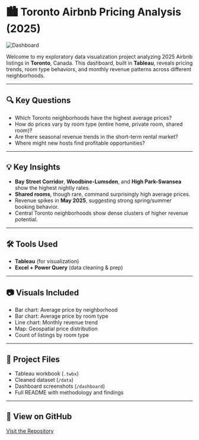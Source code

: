 # 🏙️ Toronto Airbnb Pricing Analysis (2025)

![Dashboard](https://github.com/user-attachments/assets/d59f20a5-6241-440c-befd-c9d0929acd74)


Welcome to my exploratory data visualization project analyzing 2025 Airbnb listings in **Toronto**, Canada. This dashboard, built in **Tableau**, reveals pricing trends, room type behaviors, and monthly revenue patterns across different neighborhoods.

---

## 🔍 Key Questions

- Which Toronto neighborhoods have the highest average prices?
- How do prices vary by room type (entire home, private room, shared room)?
- Are there seasonal revenue trends in the short-term rental market?
- Where might new hosts find profitable opportunities?

---

## 💡 Key Insights

- **Bay Street Corridor**, **Woodbine-Lumsden**, and **High Park-Swansea** show the highest nightly rates.
- **Shared rooms**, though rare, command surprisingly high average prices.
- Revenue spikes in **May 2025**, suggesting strong spring/summer booking behavior.
- Central Toronto neighborhoods show dense clusters of higher revenue potential.

---

## 🛠️ Tools Used

- **Tableau** (for visualization)
- **Excel + Power Query** (data cleaning & prep)

---

## 📷 Visuals Included

- Bar chart: Average price by neighborhood  
- Bar chart: Average price by room type  
- Line chart: Monthly revenue trend  
- Map: Geospatial price distribution  
- Count of listings by room type

---

## 📂 Project Files

- Tableau workbook (`.twbx`)
- Cleaned dataset (`/data`)
- Dashboard screenshots (`/dashboard`)
- Full README with methodology and findings

---

## 📌 View on GitHub
[Visit the Repository](https://github.com/YOUR_USERNAME/toronto-airbnb-pricing-analysis)
